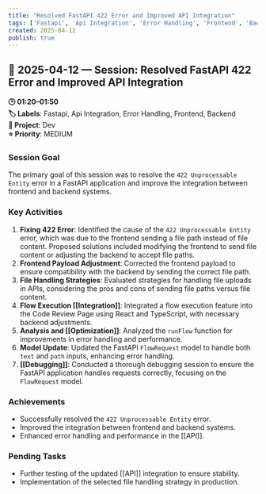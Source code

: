 ```yaml
---
title: "Resolved FastAPI 422 Error and Improved API Integration"
tags: ['Fastapi', 'Api Integration', 'Error Handling', 'Frontend', 'Backend']
created: 2025-04-12
publish: true
---
```


## 📅 2025-04-12 — Session: Resolved FastAPI 422 Error and Improved API Integration

**🕒 01:20–01:50**  
**🏷️ Labels**: Fastapi, Api Integration, Error Handling, Frontend, Backend  
**📂 Project**: Dev  
**⭐ Priority**: MEDIUM  


### Session Goal
The primary goal of this session was to resolve the `422 Unprocessable Entity` error in a FastAPI application and improve the integration between frontend and backend systems.

### Key Activities
1. **Fixing 422 Error**: Identified the cause of the `422 Unprocessable Entity` error, which was due to the frontend sending a file path instead of file content. Proposed solutions included modifying the frontend to send file content or adjusting the backend to accept file paths.
2. **Frontend Payload Adjustment**: Corrected the frontend payload to ensure compatibility with the backend by sending the correct file path.
3. **File Handling Strategies**: Evaluated strategies for handling file uploads in APIs, considering the pros and cons of sending file paths versus file content.
4. **Flow Execution [[Integration]]**: Integrated a flow execution feature into the Code Review Page using React and TypeScript, with necessary backend adjustments.
5. **Analysis and [[Optimization]]**: Analyzed the `runFlow` function for improvements in error handling and performance.
6. **Model Update**: Updated the FastAPI `FlowRequest` model to handle both `text` and `path` inputs, enhancing error handling.
7. **[[Debugging]]**: Conducted a thorough debugging session to ensure the FastAPI application handles requests correctly, focusing on the `FlowRequest` model.

### Achievements
- Successfully resolved the `422 Unprocessable Entity` error.
- Improved the integration between frontend and backend systems.
- Enhanced error handling and performance in the [[API]].

### Pending Tasks
- Further testing of the updated [[API]] integration to ensure stability.
- Implementation of the selected file handling strategy in production.
